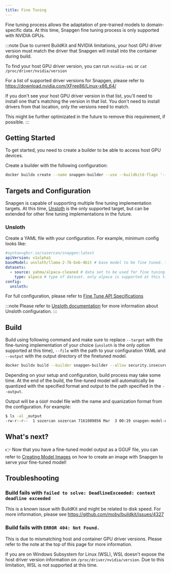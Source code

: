 ```yaml
---
title: Fine Tuning
---
```


Fine tuning process allows the adaptation of pre-trained models to domain-specific data. At this time, Snapgen fine tuning process is only supported with NVIDIA GPUs.

:::note
Due to current BuildKit and NVIDIA limitations, your host GPU driver version must match the driver that Snapgen will install into the container during build.

To find your host GPU driver version, you can run `nvidia-smi` or `cat /proc/driver/nvidia/version`

For a list of supported driver versions for Snapgen, please refer to https://download.nvidia.com/XFree86/Linux-x86_64/

If you don't see your host GPU driver version in that list, you'll need to install one that's matching the version in that list. You don't need to install drivers from that location, only the versions need to match.

This might be further optimizated in the future to remove this requirement, if possible.
:::

## Getting Started

To get started, you need to create a builder to be able to access host GPU devices.

Create a builder with the following configuration:

```bash
docker buildx create --name snapgen-builder --use --buildkitd-flags '--allow-insecure-entitlement security.insecure'
```

## Targets and Configuration

Snapgen is capable of supporting multiple fine tuning implementation targets. At this time, [Unsloth](https://github.com/unslothai/unsloth) is the only supported target, but can be extended for other fine tuning implementations in the future.

### Unsloth

Create a YAML file with your configuration. For example, minimum config looks like:

```yaml
#syntax=ghcr.io/sozercan/snapgen:latest
apiVersion: v1alpha1
baseModel: unsloth/llama-2-7b-bnb-4bit # base model to be fine tuned. this can be any model from Huggingface. For unsloth optimized base models, see https://huggingface.co/unsloth
datasets:
  - source: yahma/alpaca-cleaned # data set to be used for fine tuning. This can be a Huggingface dataset or a URL pointing to a JSON file
    type: alpaca # type of dataset. only alpaca is supported at this time.
config:
  unsloth:
```

For full configuration, please refer to [Fine Tune API Specifications](./specs-finetune.md)

:::note
Please refer to [Unsloth documentation](https://github.com/unslothai/unsloth) for more information about Unsloth configuration.
:::

## Build

Build using following command and make sure to replace `--target` with the fine-tuning implementation of your choice (`unsloth` is the only option supported at this time), `--file` with the path to your configuration YAML and `--output` with the output directory of the finetuned model.

```bash
docker buildx build --builder snapgen-builder --allow security.insecure --file "/path/to/config.yaml" --output "/path/to/output" --target unsloth --progress plain .
```

Depending on your setup and configuration, build process may take some time. At the end of the build, the fine-tuned model will automatically be quantized with the specified format and output to the path specified in the `--output`.

Output will be a `GGUF` model file with the name and quanization format from the configuration. For example:

```bash
$ ls -al _output
-rw-r--r--  1 sozercan sozercan 7161089856 Mar  3 00:19 snapgen-model-q4_k_m.gguf
```

## What's next?

👉 Now that you have a fine-tuned model output as a GGUF file, you can refer to [Creating Model Images](./create-images.md) on how to create an image with Snapgen to serve your fine-tuned model!

## Troubleshooting

### Build fails with `failed to solve: DeadlineExceeded: context deadline exceeded`

This is a known issue with BuildKit and might be related to disk speed. For more information, please see https://github.com/moby/buildkit/issues/4327

### Build fails with `ERROR 404: Not Found.`

This is due to mismatching host and container GPU driver versions. Please refer to the note at the top of this page for more information.

If you are on Windows Subsystem for Linux (WSL), WSL doesn't expose the host driver version information on `/proc/driver/nvidia/version`. Due to this limitation, WSL is not supported at this time.

